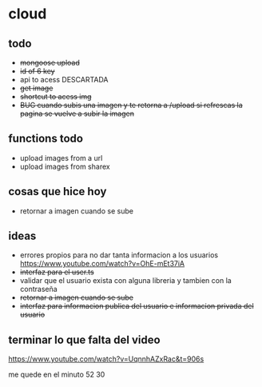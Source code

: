 # cloud

## todo
* ~~mongoose upload~~
* ~~id of 6 key~~
* api to acess DESCARTADA
* ~~get image~~
* ~~shortcut to acess img~~
* ~~BUG cuando subis una imagen y te retorna a /upload si refrescas la pagina se vuelve a subir la imagen~~

## functions todo
* upload images from a url
* upload images from sharex

## cosas que hice hoy
* retornar a imagen cuando se sube

## ideas
* errores propios para no dar tanta informacion a los usuarios https://www.youtube.com/watch?v=OhE-mEt37iA
* ~~interfaz para el user.ts~~
* validar que el usuario exista con alguna libreria y tambien con la contraseña
* ~~retornar a imagen cuando se sube~~
* ~~interfaz para informacion publica del usuario e informacion privada del usuario~~

## terminar lo que falta del video
https://www.youtube.com/watch?v=UqnnhAZxRac&t=906s

me quede en el minuto 52 30